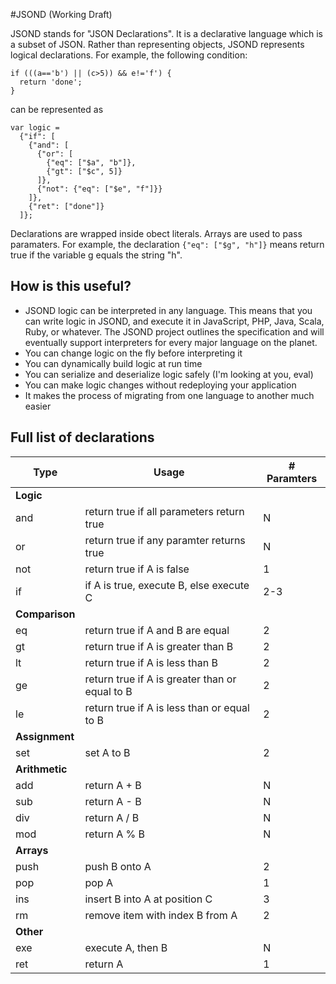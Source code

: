 #JSOND (Working Draft)

JSOND stands for "JSON Declarations".  It is a declarative language which is a subset of JSON.  Rather than representing objects, JSOND represents logical declarations. For example, the following condition:

    if (((a=='b') || (c>5)) && e!='f') {
      return 'done';
    }

can be represented as

    var logic = 
      {"if": [
        {"and": [
          {"or": [
            {"eq": ["$a", "b"]},
            {"gt": ["$c", 5]}
          ]}, 
          {"not": {"eq": ["$e", "f"]}}
        ]},
        {"ret": ["done"]}
      ]};
    
Declarations are wrapped inside obect literals.  Arrays are used to pass paramaters.  For example, the declaration `{"eq": ["$g", "h"]}` means return true if the variable g equals the string "h".  

## How is this useful?

* JSOND logic can be interpreted in any language.  This means that you can write logic in JSOND, and execute it in JavaScript, PHP, Java, Scala, Ruby, or whatever.  The JSOND project outlines the specification and will eventually support interpreters for every major language on the planet.  
* You can change logic on the fly before interpreting it
* You can dynamically build logic at run time
* You can serialize and deserialize logic safely (I'm looking at you, eval)
* You can make logic changes without redeploying your application
* It makes the process of migrating from one language to another much easier

## Full list of declarations

| Type           | Usage                                           | # Paramters |
| ---------------|-------------------------------------------------|-------------|
| **Logic**
| and            | return true if all parameters return true       | N           |
| or             | return true if any paramter returns true        | N           |
| not            | return true if A is false                       | 1           |
| if             | if A is true, execute B, else execute C         | 2-3         |
| **Comparison** 
| eq             | return true if A and B are equal                | 2           |
| gt             | return true if A is greater than B              | 2           |
| lt             | return true if A is less than B                 | 2           |
| ge             | return true if A is greater than or equal to B  | 2           |
| le             | return true if A is less than or equal to B     | 2           |
| **Assignment**     
| set            | set A to B                                      | 2           |
| **Arithmetic**    
| add            | return A + B                                    | N           |
| sub            | return A - B                                    | N           |
| div            | return A / B                                    | N           |
| mod            | return A % B                                    | N           |
| **Arrays**     
| push           | push B onto A                                   | 2           |
| pop            | pop A                                           | 1           |
| ins            | insert B into A at position C                   | 3           |
| rm             | remove item with index B from A                 | 2           |
| **Other**     
| exe            | execute A, then B                               | N           |
| ret            | return A                                        | 1           |


